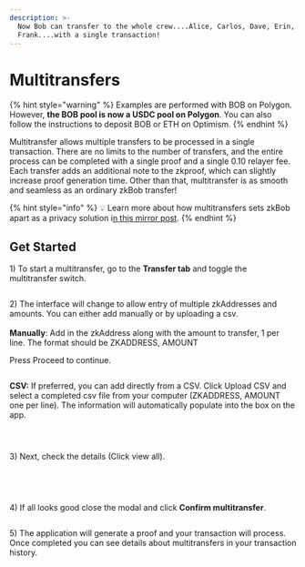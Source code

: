 ```yaml
---
description: >-
  Now Bob can transfer to the whole crew....Alice, Carlos, Dave, Erin,
  Frank....with a single transaction!
---
```


# Multitransfers

{% hint style="warning" %}
Examples are performed with BOB on Polygon. However, **the BOB pool is now a USDC pool on Polygon**. You can also follow the instructions to deposit BOB or ETH on Optimism.
{% endhint %}

Multitransfer allows multiple transfers to be processed in a single transaction. There are no limits to the number of transfers, and the entire process can be completed with a single proof and a single 0.10 relayer fee.  Each transfer adds an additional note to the zkproof, which can slightly increase proof generation time. Other than that, multitransfer is as smooth and seamless as an ordinary zkBob transfer!

{% hint style="info" %}
💡 Learn more about how multitransfers sets zkBob apart as a privacy solution i[n this mirror post](https://mirror.xyz/0x6132eB883e88CD4E007552b871A6444Bfc34E837/mjYXeD7a005fdCu6dKdohfrSpcqpsuetW6djT46bDFk).
{% endhint %}

## Get Started

1\) To start a multitransfer, go to the **Transfer tab** and toggle the multitransfer switch.&#x20;

<figure><img src="https://lh5.googleusercontent.com/6kqw8dXidUF5PbSnyA4lG8hcKvUsE14PLyvZ3e0sZLOPpVPmHk30rEMnXWYRu1CZRqMpK420XRTI6jrM76O0lYtmNZvgDALDn6lFjEg1nQcM0lR9iXkAN7mk1J-w3lXmhjLcCn83-JQ9v0BQBCTqGNJoenkAsiqv0kfdGJEJUUv8Uc_yQEvNINgxJNWv3g" alt=""><figcaption></figcaption></figure>

2\) The interface will change to allow entry of multiple zkAddresses and amounts. You can either add manually or by uploading a csv.\
\
**Manually**: Add in the zkAddress along with the amount to transfer, 1 per line. The format should be ZKADDRESS, AMOUNT

Press Proceed to continue.

<figure><img src="https://lh5.googleusercontent.com/PxBlXi8rVqpzwHRqR_A4q6vV27g44mo6CSs7ei01UGTGin5LmFy3hK0yfxY6i0uNuP1B97HKqonRWn4F13FytFUIGogLnkQdXsPBZ3yppdH07zp1Ew46LXvu08tDf5Tkk25pS2frp3Ds8K5WoEILxGFc2ucRBRT5TlV0L7oi8dfMMezc-JHJjUKJ9ND3BA" alt=""><figcaption></figcaption></figure>

**CSV:** If preferred, you can add directly from a CSV. Click Upload CSV and select a completed csv file from your computer (ZKADDRESS, AMOUNT  one  per line). The information will automatically populate into the box on the app.

<figure><img src="../../.gitbook/assets/upload-1.png" alt=""><figcaption></figcaption></figure>

<figure><img src="https://lh5.googleusercontent.com/2XZ2X-urfp79wscz8hwNLTaC-_0Qftk6srWxcjutvgnT8WBHHWhG4H54aCRFuJRF4v5Rmpf6Y4kN8IQdnL4Lt8fXhbEDxbBOW3eHIfxBnfM5wsFX6SC-uqVavwxjru7At6jvV_0Mv-CPBDJnSNPuk-BskE3w1FNIPwCiefjii3l9ysaOHgRTC_k8O8lLGA" alt=""><figcaption></figcaption></figure>

<figure><img src="https://lh5.googleusercontent.com/PxBlXi8rVqpzwHRqR_A4q6vV27g44mo6CSs7ei01UGTGin5LmFy3hK0yfxY6i0uNuP1B97HKqonRWn4F13FytFUIGogLnkQdXsPBZ3yppdH07zp1Ew46LXvu08tDf5Tkk25pS2frp3Ds8K5WoEILxGFc2ucRBRT5TlV0L7oi8dfMMezc-JHJjUKJ9ND3BA" alt=""><figcaption></figcaption></figure>

3\) Next, check the details (Click view all).

<figure><img src="https://lh6.googleusercontent.com/y7EeH0urhAiAO2BBXOz2eIaaHqcHIlOX-QHUTCMCbzUs4kFmSkVr9pKefH-VFFaGUlXtOcSH7hEjV6iB-zlciUKGAsZwpbZGrlQH_bPwWuTE8BLsGkc1zu61FaA5VzkCCb83GRyXjuUV0Jpf7e8ilZJs1d-Q8SwjPUEVGlpMrsd8BpIZ2BsEx5pfDsKWAg" alt=""><figcaption><p><br></p></figcaption></figure>

<figure><img src="https://lh3.googleusercontent.com/QElUsXGgKkj8CP4e7Mi1mVo7aaaStZ6IdJIjfZUtEMOcpF5cUoZhxDpPg3M0MMdk_OdC-LUE4rvXy-a5Ezyu9zXJwMpYy6rT-OEbDUwvGcnbk6YGTriq8rdAbHbGKeXV8S1bdnr-zMvunN42uQAIX9l58qwecmEjIsijUJsh8A4UlmRPNqcPSOQzCvlO0Q" alt=""><figcaption></figcaption></figure>

4\) If all looks good close the modal and click **Confirm multitransfer**.&#x20;

<figure><img src="https://lh5.googleusercontent.com/9a92rjirE0L9tspgeeRZWlK919bkp0415VxOkXewNWVHL0-qA7d0p9UvcVIZvMF0tyVWCt2nqY9RRSX1NiSv-Fs-h2SKv9TC7BjNZjum8QkKbhhiFOJZ_7kmHYRs3WLcyF0ox3CwYN6fKVVDFt6pJ-pZVL6nCV_enDL1v_N1cNDytQnNkvGLMkqOr4tahQ" alt=""><figcaption></figcaption></figure>

5\) The application will generate a proof and your transaction will process. Once completed you can see details about multitransfers in your transaction history.

<figure><img src="https://lh6.googleusercontent.com/pHK-0t-T8G9kL9F5LIdhxdQHHw9STsOXKDyxBfdZALUG7q7NEV68jju2VSkBdn64kSPdczzl8p5X9W-fVdE-YzZ2C4Klxp3KAcmrreJ7squYpGBtyoWilERhkL54y1dHpLEQ3djgTRPsJHfbC-aR1LbDeaLaPq7S_mnYSHu0_NMAGzAfWbijUq8ynZBGOw" alt=""><figcaption></figcaption></figure>

<figure><img src="https://lh4.googleusercontent.com/JMS7bDOkYkvl3vPka2D5Dpl_Z8GtvRUAmrQVhh02JaVf6vv85wblvBAYiFa3fQxnHW7wv_OxBXrlFbsX27NubIHdjIqqehD9S0oOaA27Mo0ypfOs-AkkjEPdwT36PIJW0HKBo_WRVjZJV-SizhlpOdw7ik3HXlMGGOHvekoJ8X9lRSuXMaSrbHHBD0EfJA" alt=""><figcaption></figcaption></figure>
